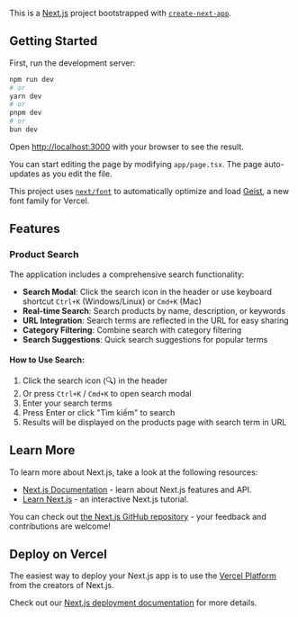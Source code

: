 This is a [Next.js](https://nextjs.org) project bootstrapped with [`create-next-app`](https://nextjs.org/docs/app/api-reference/cli/create-next-app).

## Getting Started

First, run the development server:

```bash
npm run dev
# or
yarn dev
# or
pnpm dev
# or
bun dev
```

Open [http://localhost:3000](http://localhost:3000) with your browser to see the result.

You can start editing the page by modifying `app/page.tsx`. The page auto-updates as you edit the file.

This project uses [`next/font`](https://nextjs.org/docs/app/building-your-application/optimizing/fonts) to automatically optimize and load [Geist](https://vercel.com/font), a new font family for Vercel.

## Features

### Product Search

The application includes a comprehensive search functionality:

- **Search Modal**: Click the search icon in the header or use keyboard shortcut `Ctrl+K` (Windows/Linux) or `Cmd+K` (Mac)
- **Real-time Search**: Search products by name, description, or keywords
- **URL Integration**: Search terms are reflected in the URL for easy sharing
- **Category Filtering**: Combine search with category filtering
- **Search Suggestions**: Quick search suggestions for popular terms

#### How to Use Search:

1. Click the search icon (🔍) in the header
2. Or press `Ctrl+K` / `Cmd+K` to open search modal
3. Enter your search terms
4. Press Enter or click "Tìm kiếm" to search
5. Results will be displayed on the products page with search term in URL

## Learn More

To learn more about Next.js, take a look at the following resources:

- [Next.js Documentation](https://nextjs.org/docs) - learn about Next.js features and API.
- [Learn Next.js](https://nextjs.org/learn) - an interactive Next.js tutorial.

You can check out [the Next.js GitHub repository](https://github.com/vercel/next.js) - your feedback and contributions are welcome!

## Deploy on Vercel

The easiest way to deploy your Next.js app is to use the [Vercel Platform](https://vercel.com/new?utm_medium=default-template&filter=next.js&utm_source=create-next-app&utm_campaign=create-next-app-readme) from the creators of Next.js.

Check out our [Next.js deployment documentation](https://nextjs.org/docs/app/building-your-application/deploying) for more details.
